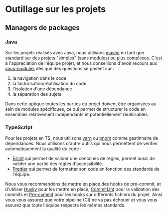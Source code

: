 # Outillage sur les projets

## Managers de packages

### Java

Sur les projets réalisés avec Java, nous utilisons [maven](https://maven.apache.org/) en tant que standard sur des
projets "simples" (sans modules) ou plus complexes. C'est à l'appréciation de l'équipe projet, et nous conseillons
d'avoir recours aux [sous-modules](https://maven.apache.org/guides/mini/guide-multiple-modules-4.html) dès que des
questions se posent sur :

1. la navigation dans le code
2. la factorisation/réutilisation du code
3. l'isolation d'une dépendance
4. la séparation des sujets

Dans cette optique toutes les parties du projet doivent être organisées au sein de modules spécifiques, ce qui permet de
structurer le code en ensembles relativement indépendants et potentiellement réutilisables.

### TypeScript

Pour les projets en TS, nous utilisons [yarn](https://yarnpkg.com/) ou [pnpm](https://pnpm.io/) comme gestinnaire de
dépendances. Nous utilisons d'autre outils qui nous permettent de vérifier automatiquement la qualité du code :

- [Eslint](https://eslint.org/) qui permet de valider une centaines de règles, permet aussi de valider une partie des
  règles d'accessibilité.
- [Prettier](https://prettier.io/) qui permet de formatter son code en fonction des standards de l'équipe.

Nous vous recommandons de mettre en place des hooks de pré-commit, et d'utiliser
[Husky](https://typicode.github.io/husky/) pour les mettre en place, [CommitLint](https://commitlint.js.org/) pour la
validation des commits et [Pre-commit](https://pre-commit.com/) pour les hooks sur différents fichiers du projet. Ainsi
vous vous assurez que votre pipeline (CI) ne va pas échouer et vous vous assurez que toute l'équipe respecte les mêmes
standards.
